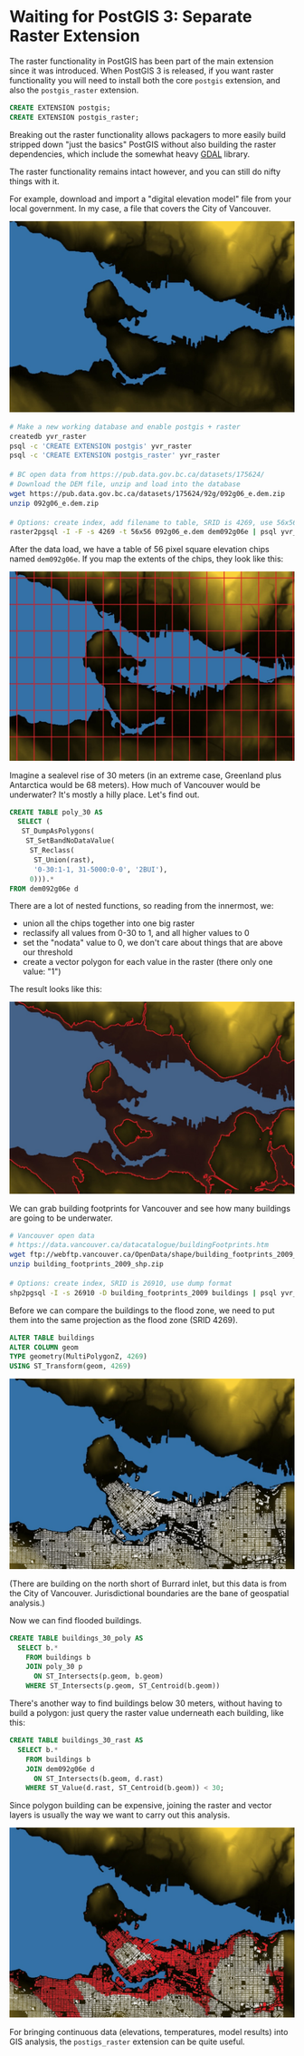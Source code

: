 # Waiting for PostGIS 3: Separate Raster Extension

The raster functionality in PostGIS has been part of the main extension since it was introduced. When PostGIS 3 is released, if you want raster functionality you will need to install both the core `postgis` extension, and also the `postgis_raster` extension.

```sql
CREATE EXTENSION postgis;
CREATE EXTENSION postgis_raster;
```

Breaking out the raster functionality allows packagers to more easily build stripped down "just the basics" PostGIS without also building the raster dependencies, which include the somewhat heavy [GDAL](https://gdal.org) library.

The raster functionality remains intact however, and you can still do nifty things with it.

For example, download and import a "digital elevation model" file from your local government. In my case, a file that covers the City of Vancouver.

![Vancouver DEM](img/yvr_dem.jpg)

```bash
# Make a new working database and enable postgis + raster
createdb yvr_raster
psql -c 'CREATE EXTENSION postgis' yvr_raster
psql -c 'CREATE EXTENSION postgis_raster' yvr_raster

# BC open data from https://pub.data.gov.bc.ca/datasets/175624/
# Download the DEM file, unzip and load into the database
wget https://pub.data.gov.bc.ca/datasets/175624/92g/092g06_e.dem.zip
unzip 092g06_e.dem.zip

# Options: create index, add filename to table, SRID is 4269, use 56x56 chip size
raster2pgsql -I -F -s 4269 -t 56x56 092g06_e.dem dem092g06e | psql yvr_raster
```

After the data load, we have a table of 56 pixel square elevation chips named `dem092g06e`. If you map the extents of the chips, they look like this:

![Vancouver DEM Chips](img/yvr_dem_extents.jpg)

Imagine a sealevel rise of 30 meters (in an extreme case, Greenland plus Antarctica would be 68 meters). How much of Vancouver would be underwater? It's mostly a hilly place. Let's find out.

```sql
CREATE TABLE poly_30 AS 
  SELECT (
   ST_DumpAsPolygons(
    ST_SetBandNoDataValue(
     ST_Reclass(
      ST_Union(rast), 
      '0-30:1-1, 31-5000:0-0', '2BUI'),
     0))).*
FROM dem092g06e d
```

There are a lot of nested functions, so reading from the innermost, we:

* union all the chips together into one big raster
* reclassify all values from 0-30 to 1, and all higher values to 0
* set the "nodata" value to 0, we don't care about things that are above our threshold
* create a vector polygon for each value in the raster (there only one value: "1")

The result looks like this:

![Vancouver 30m Flood Zone](img/yvr_dem_poly.jpg)

We can grab building footprints for Vancouver and see how many buildings are going to be underwater.

```bash
# Vancouver open data 
# https://data.vancouver.ca/datacatalogue/buildingFootprints.htm
wget ftp://webftp.vancouver.ca/OpenData/shape/building_footprints_2009_shp.zip
unzip building_footprints_2009_shp.zip

# Options: create index, SRID is 26910, use dump format
shp2pgsql -I -s 26910 -D building_footprints_2009 buildings | psql yvr_raster
```

Before we can compare the buildings to the flood zone, we need to put them into the same projection as the flood zone (SRID 4269).

```sql
ALTER TABLE buildings
ALTER COLUMN geom 
TYPE geometry(MultiPolygonZ, 4269)
USING ST_Transform(geom, 4269)
```

![Vancouver Buildings](img/yvr_buildings.jpg)

(There are building on the north short of Burrard inlet, but this data is from the City of Vancouver. Jurisdictional boundaries are the bane of geospatial analysis.)

Now we can find flooded buildings.

```sql
CREATE TABLE buildings_30_poly AS
  SELECT b.* 
    FROM buildings b
    JOIN poly_30 p
      ON ST_Intersects(p.geom, b.geom)
    WHERE ST_Intersects(p.geom, ST_Centroid(b.geom))
```

There's another way to find buildings below 30 meters, without having to build a polygon: just query the raster value underneath each building, like this:

```sql
CREATE TABLE buildings_30_rast AS
  SELECT b.*
    FROM buildings b
    JOIN dem092g06e d
      ON ST_Intersects(b.geom, d.rast)
    WHERE ST_Value(d.rast, ST_Centroid(b.geom)) < 30;
```

Since polygon building can be expensive, joining the raster and vector layers is usually the way we want to carry out this analysis.

![Vancouver Buildings in 30m Flood Zone](img/yvr_buildings_flood.jpg)

For bringing continuous data (elevations, temperatures, model results) into GIS analysis, the `postigs_raster` extension can be quite useful.







